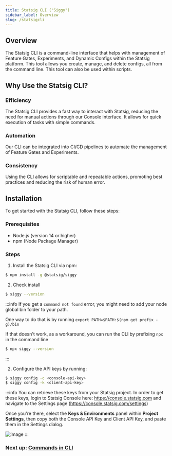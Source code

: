 ```yaml
---
title: Statsig CLI ("Siggy")
sidebar_label: Overview
slug: /statsigcli
---
```


## Overview

The Statsig CLI is a command-line interface that helps with management of Feature Gates, Experiments, and Dynamic Configs within the Statsig platform. This tool allows you create, manage, and delete configs, all from the command line.  This tool can also be used within scripts.

## Why Use the Statsig CLI?

### Efficiency
The Statsig CLI provides a fast way to interact with Statsig, reducing the need for manual actions through our Console interface. It allows for quick execution of tasks with simple commands.

### Automation
Our CLI can be integrated into CI/CD pipelines to automate the management of Feature Gates and Experiments.

### Consistency
Using the CLI allows for scriptable and repeatable actions, promoting best practices and reducing the risk of human error.

## Installation

To get started with the Statsig CLI, follow these steps:

### Prerequisites
* Node.js (version 14 or higher)
* npm (Node Package Manager)

### Steps
1. Install the Statsig CLI via npm:

``` bash
$ npm install -g @statsig/siggy
```

2. Check install

``` bash
$ siggy --version
```

:::info
If you get a `command not found` error, you might need to add your node global bin folder to your path.

One way to do that is by running `export PATH=$PATH:$(npm get prefix -g)/bin`

If that doesn't work, as a workaround, you can run the CLI by prefixing `npx` in the command line

``` bash
$ npx siggy --version
```

:::

2. Configure the API keys by running:

``` bash
$ siggy config -c <console-api-key>
$ siggy config -k <client-api-key>
```

:::info
You can retrieve these keys from your Statsig project.  In order to get these keys, login to Statsig Console here: https://console.statsig.com and navigate to the Settings page (https://console.statsig.com/settings)

Once you're there, select the **Keys & Environments** panel within **Project Settings**, then copy both the Console API Key and Client API Key, and paste them in the Settings dialog.

![image](https://github.com/statsig-io/.github/assets/74588208/754cc245-1821-4f75-a87d-08b536422587)
:::


### Next up: [Commands in CLI](/statsigcli/commands)
